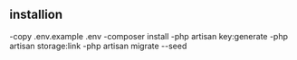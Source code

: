 ## installion
-copy .env.example .env
-composer install
-php artisan key:generate
-php artisan storage:link
-php artisan migrate --seed
